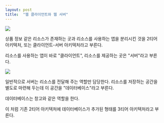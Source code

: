 ```yaml
---
layout: post
title:  "웹 클라이언트와 웹 서버"
---
```



  <img src="https://user-images.githubusercontent.com/77485397/208038455-d7fd176c-e8ad-42da-a10a-63bfc9d5b232.png">

  <p>상품 정보 같은 리소스가 존재하는 곳과 리소스를 사용하는 앱을 분리시킨 것을 2티어 아키텍처, 또는 클라이언트-서버 아키텍처라고 부른다.</p>
  <p>리소스를 사용하는 앱이 바로 "클라이언트", 리소스를 제공하는 곳은 "서버"라고 부른다.</p>

  <img src="https://user-images.githubusercontent.com/77485397/208038441-4861639b-bf2b-4768-bb81-c3dfacdbbf7f.png">

  <p>일반적으로 서버는 리소스를 전달해 주는 역할만 담당한다. 리소스를 저장하는 공간을 별도로 마련해 두는데 이 공간을 "데이터베이스"라고 부른다.</p>
  <p>데이터베이스는 창고와 같은 역할을 한다.</p>
  <p>이 처럼 기존 2티어 아키텍처에 데이터베이스가 추가된 형태를 3티어 아키텍처라고 부른다.</p>

